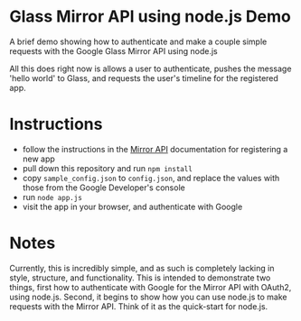 Glass Mirror API using node.js Demo
======================================

A brief demo showing how to authenticate and make a couple simple requests with the Google Glass Mirror API using node.js

All this does right now is allows a user to authenticate, pushes the message 'hello world' to Glass, and requests the user's timeline for the registered app. 

# Instructions

* follow the instructions in the [Mirror API](https://developers.google.com/glass/overview) documentation for registering a new app
* pull down this repository and run `npm install`
* copy `sample_config.json` to `config.json`, and replace the values with those from the Google Developer's console
* run `node app.js`
* visit the app in your browser, and authenticate with Google

# Notes

Currently, this is incredibly simple, and as such is completely lacking in style, structure, and functionality. This is intended to demonstrate two things, first how to authenticate with Google for the Mirror API with OAuth2, using node.js. Second, it begins to show how you can use node.js to make requests with the Mirror API. Think of it as the quick-start for node.js. 
